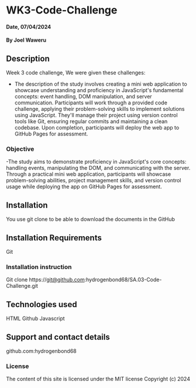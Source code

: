 # WK3-Code-Challenge

#### Date, 07/04/2024

#### By Joel Waweru

## Description
Week 3 code challenge, We were given these challenges:
- The description of the study involves creating a mini web application to showcase understanding and proficiency in JavaScript's fundamental concepts: event handling, DOM manipulation, and server communication. Participants will work through a provided code challenge, applying their problem-solving skills to implement solutions using JavaScript. They'll manage their project using version control tools like Git, ensuring regular commits and maintaining a clean codebase. Upon completion, participants will deploy the web app to GitHub Pages for assessment.

### Objective
-The study aims to demonstrate proficiency in JavaScript's core concepts: handling events, manipulating the DOM, and communicating with the server. Through a practical mini web application, participants will showcase problem-solving abilities, project management skills, and version control usage while deploying the app on GitHub Pages for assessment.

## Installation
You use git clone to be able to download the documents in the GitHub

## Installation Requirements
Git

### Installation instruction

Git clone https://git@github.com:hydrogenbond68/SA.03-Code-Challenge.git



## Technologies used
HTML
Github
Javascript

## Support and contact details
github.com:hydrogenbond68

### License
The content of this site is licensed under the MIT license
Copyright (c) 2024
